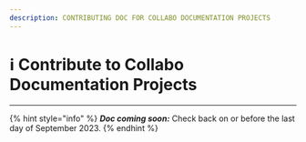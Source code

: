 ```yaml
---
description: CONTRIBUTING DOC FOR COLLABO DOCUMENTATION PROJECTS
---
```


# ℹ Contribute to Collabo Documentation Projects

***

{% hint style="info" %}
_**Doc coming soon:**_ Check back on or before the last day of September 2023.
{% endhint %}
